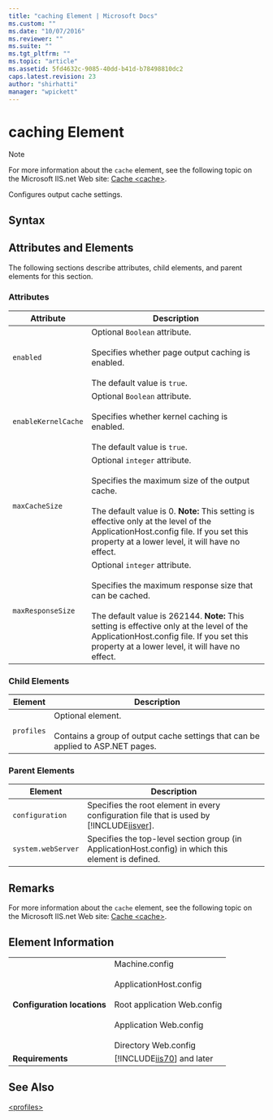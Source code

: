 ```yaml
---
title: "caching Element | Microsoft Docs"
ms.custom: ""
ms.date: "10/07/2016"
ms.reviewer: ""
ms.suite: ""
ms.tgt_pltfrm: ""
ms.topic: "article"
ms.assetid: 5fd4632c-9085-40dd-b41d-b78498810dc2
caps.latest.revision: 23
author: "shirhatti"
manager: "wpickett"
---
```

# caching Element
> [!NOTE]
>  For more information about the `cache` element, see the following topic on the Microsoft IIS.net Web site: [Cache \<cache>](http://www.iis.net/ConfigReference/system.webServer/caching).  
  
 Configures output cache settings.  
  
## Syntax  
  
## Attributes and Elements  
 The following sections describe attributes, child elements, and parent elements for this section.  
  
### Attributes  
  
|Attribute|Description|  
|---------------|-----------------|  
|`enabled`|Optional `Boolean` attribute.<br /><br /> Specifies whether page output caching is enabled.<br /><br /> The default value is `true`.|  
|`enableKernelCache`|Optional `Boolean` attribute.<br /><br /> Specifies whether kernel caching is enabled.<br /><br /> The default value is `true`.|  
|`maxCacheSize`|Optional `integer` attribute.<br /><br /> Specifies the maximum size of the output cache.<br /><br /> The default value is 0. **Note:**  This setting is effective only at the level of the ApplicationHost.config file. If you set this property at a lower level, it will have no effect.|  
|`maxResponseSize`|Optional `integer` attribute.<br /><br /> Specifies the maximum response size that can be cached.<br /><br /> The default value is 262144. **Note:**  This setting is effective only at the level of the ApplicationHost.config file. If you set this property at a lower level, it will have no effect.|  
  
### Child Elements  
  
|Element|Description|  
|-------------|-----------------|  
|`profiles`|Optional element.<br /><br /> Contains a group of output cache settings that can be applied to ASP.NET pages.|  
  
### Parent Elements  
  
|Element|Description|  
|-------------|-----------------|  
|`configuration`|Specifies the root element in every configuration file that is used by [!INCLUDE[iisver](../../reference/admin/includes/iisver-md.md)].|  
|`system.webServer`|Specifies the top-level section group (in ApplicationHost.config) in which this element is defined.|  
  
## Remarks  
 For more information about the `cache` element, see the following topic on the Microsoft IIS.net Web site: [Cache \<cache>](http://www.iis.net/ConfigReference/system.webServer/caching).  
  
## Element Information  
  
|||  
|-|-|  
|**Configuration locations**|Machine.config<br /><br /> ApplicationHost.config<br /><br /> Root application Web.config<br /><br /> Application Web.config<br /><br /> Directory Web.config|  
|**Requirements**|[!INCLUDE[iis70](../../reference/admin/includes/iis70-md.md)] and later|  
  
## See Also  
 [\<profiles>](../../reference/admin/profiles-element-for-caching.md)